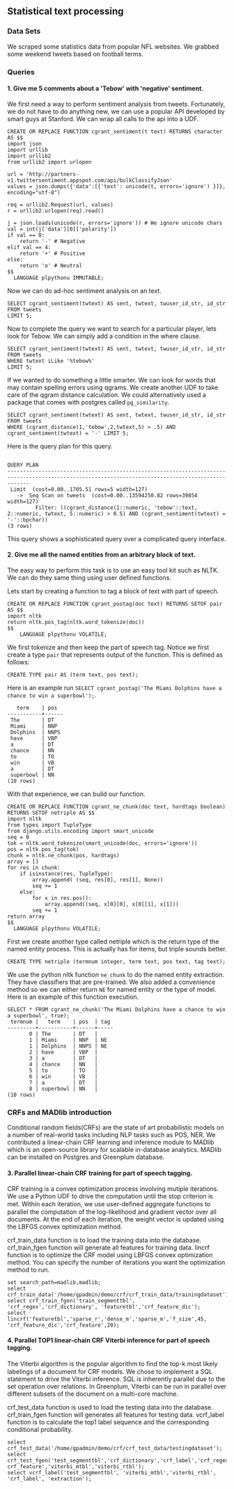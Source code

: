 

## Statistical text processing

### Data Sets
	
We scraped some statistics data from popular NFL websites.
We grabbed some weekend tweets based on football terms.

### Queries

#### 1. Give me 5 comments about a 'Tebow'  with 'negative' sentiment.


We first need a way to perform sentiment analysis from tweets.
Fortunately, we do not have to do anything new, we can use a popular 
API developed by smart guys at Stanford.
We can wrap all calls to the api into a UDF.

    CREATE OR REPLACE FUNCTION cgrant_sentiment(t text) RETURNS character AS $$
    import json
    import urllib
    import urllib2
    from urllib2 import urlopen
    
    url = 'http://partners-v1.twittersentiment.appspot.com/api/bulkClassifyJson'
    values = json.dumps({'data':[{'text': unicode(t, errors='ignore') }]}, encoding="utf-8")
    
    req = urllib2.Request(url, values)
    r = urllib2.urlopen(req).read()
    
    j = json.loads(unicode(r, errors='ignore')) # We ignore unicode chars
    val = int(j['data'][0]['polarity'])
    if val == 0:
    	return '-' # Negative
    elif val == 4:
    	return '+' # Positive 
    else:
    	return 'o' # Neutral 
    $$
      LANGUAGE plpythonu IMMUTABLE;



Now we can do ad-hoc sentiment analysis on an text.

    SELECT cgrant_sentiment(twtext) AS sent, twtext, twuser_id_str, id_str 
    FROM tweets
    LIMIT 5;


Now to complete the query we want to search for a particular player,
lets look for Tebow. We can simply add a condition in the where
clause.


    SELECT cgrant_sentiment(twtext) AS sent, twtext, twuser_id_str, id_str 
    FROM tweets
    WHERE twtext iLike '%tebow%'
    LIMIT 5;


If we wanted to do something a little smarter. We can look for words that
may contain spelling errors using qgrams. We create another UDF to take
care of the qgram distance calculation. We could alternatively used a package
that comes with postgres called `pg_similarity`.


    SELECT cgrant_sentiment(twtext) AS sent, twtext, twuser_id_str, id_str 
    FROM tweets 
    WHERE (cgrant_distance(1,'tebow',2,twtext,5) > .5) AND 
    cgrant_sentiment(twtext) = '-' LIMIT 5;


Here is the query plan for this query.


                                                                        QUERY PLAN                                                                     
    ---------------------------------------------------------------------------------------------------------------------------------------------------
     Limit  (cost=0.00..1705.51 rows=5 width=127)
       ->  Seq Scan on tweets  (cost=0.00..13594250.82 rows=39854 width=127)
             Filter: ((cgrant_distance(1::numeric, 'tebow'::text, 2::numeric, twtext, 5::numeric) > 0.5) AND (cgrant_sentiment(twtext) = '-'::bpchar))
    (3 rows)


This query shows a sophisticated query over a complicated query interface.


#### 2. Give me all the named entities from an arbitrary block of text.

The easy way to perform this task is to use an easy tool kit such as NLTK.
We can do they same thing using user defined functions.

Lets start by creating a function to tag a block of text with part of speech.


    CREATE OR REPLACE FUNCTION cgrant_postag(doc text) RETURNS SETOF pair AS $$
    import nltk
    return nltk.pos_tag(nltk.word_tokenize(doc))
    $$
    	LANGUAGE plpythonu VOLATILE;

We first tokenize and then keep the part of speech tag.
Notice we first create a type `pair` that represents output of the function.
This is defined as follows:

    CREATE TYPE pair AS (term text, pos text);

Here is an example run `SELECT cgrant_postag('The Miami Dolphins have a chance to win a superbowl');`.

       term    | pos  
    -----------+------
     The       | DT
     Miami     | NNP
     Dolphins  | NNPS
     have      | VBP
     a         | DT
     chance    | NN
     to        | TO
     win       | VB
     a         | DT
     superbowl | NN
    (10 rows)


With that experience, we can build our function.

    CREATE OR REPLACE FUNCTION cgrant_ne_chunk(doc text, hardtags boolean) RETURNS SETOF netriple AS $$
    import nltk
    from types import TupleType
    from django.utils.encoding import smart_unicode
    seq = 0
    tok = nltk.word_tokenize(smart_unicode(doc, errors='ignore'))
    pos = nltk.pos_tag(tok)
    chunk = nltk.ne_chunk(pos, hardtags)
    array = []
    for res in chunk:
    	if isinstance(res, TupleType):
    		array.append( (seq, res[0], res[1], None))
    		seq += 1
    	else:
    		for x in res.pos():
    			array.append((seq, x[0][0], x[0][1], x[1]))
    		seq += 1
    return array
    $$
      LANGUAGE plpythonu VOLATILE;


First we create another type called netriple which is the return type of the named entity process.
This is actually has for items, but triple sounds better.

    CREATE TYPE netriple (termnum integer, term text, pos text, tag text);

We use the python nltk function `ne_chunk` to do the named entity extraction.
They have classifiers that are pre-trained.
We also added a convenience method so we can either return `NE` for named entity or the type of model.
Here is an example of this function execution.

    SELECT * FROM cgrant_ne_chunk('The Miami Dolphins have a chance to win a superbowl', true);
     termnum |   term    | pos  | tag 
    ---------+-----------+------+-----
           0 | The       | DT   | 
           1 | Miami     | NNP  | NE
           1 | Dolphins  | NNPS | NE
           2 | have      | VBP  | 
           3 | a         | DT   | 
           4 | chance    | NN   | 
           5 | to        | TO   | 
           6 | win       | VB   | 
           7 | a         | DT   | 
           8 | superbowl | NN   | 
    (10 rows)


### CRFs and MADlib introduction
Conditional random fields(CRFs) are the state of art probabilistic models on a number of real-world
tasks including NLP tasks such as POS, NER. We contributed a linear-chain CRF learning and 
inference module to MADlib which is an open-source library for scalable in-database analytics. 
MADlib can be installed on Postgres and Greenplum database.

#### 3. Parallel linear-chain CRF training for part of speech tagging.
CRF training is a convex optimization process involving mutiple iterations. 
We use a Python UDF to drive the computation until the stop criterion is met. Within each
iteration, we use user-deﬁned aggregate functions to parallel the computation
of the log-likelihood and gradient vector over all documents. At the end of
each iteration, the weight vector is updated using the LBFGS convex optimization method.

crf_train_data function is to load the training data into the database.
crf_train_fgen function will generate all features for training data.
lincrf function is to optimize the CRF model using LBFGS convex optimization method.
You can specify the number of iterations you want the optimization method to run.

    set search_path=madlib,madlib;
    select crf_train_data('/home/gpadmin/demo/crf/crf_train_data/trainingdataset');
    select crf_train_fgen('train_segmenttbl', 'crf_regex','crf_dictionary', 'featuretbl','crf_feature_dic');
    select lincrf('featuretbl','sparse_r','dense_m','sparse_m','f_size',45, 'crf_feature_dic','crf_feature',20);

#### 4. Parallel TOP1 linear-chain CRF Viterbi inference for part of speech tagging.
The Viterbi algorithm is the popular algorithm to ﬁnd the top-k most likely
labelings of a document for CRF models. We chose to implement a SQL statement
to drive the Viterbi inference. SQL is inherently parallel due to the set operation over relations.
In Greenplum, Viterbi can be run in parallel over different subsets of the document on a multi-core machine.

crf_test_data function is used to load the testing data into the database.
crf_train_fgen function will generates all features for testing data.
vcrf_label function is to calculate the top1 label sequence and the corresponding conditional probability.

    select crf_test_data('/home/gpadmin/demo/crf/crf_test_data/testingdataset');
    select crf_test_fgen('test_segmenttbl','crf_dictionary','crf_label','crf_regex',' crf_feature','viterbi_mtbl','viterbi_rtbl');
    select vcrf_label('test_segmenttbl', 'viterbi_mtbl','viterbi_rtbl', 'crf_label', 'extraction');
 

